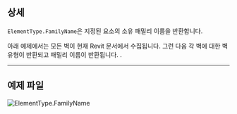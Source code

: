 ## 상세
`ElementType.FamilyName`은 지정된 요소의 소유 패밀리 이름을 반환합니다.

아래 예제에서는 모든 벽이 현재 Revit 문서에서 수집됩니다. 그런 다음 각 벽에 대한 벽 유형이 반환되고 패밀리 이름이 반환됩니다. .
___
## 예제 파일

![ElementType.FamilyName](./Revit.Elements.ElementType.FamilyName_img.jpg)
